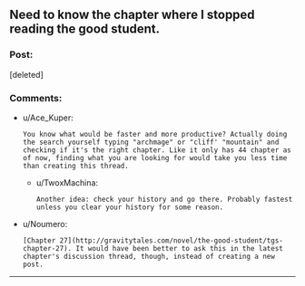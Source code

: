 ## Need to know the chapter where I stopped reading the good student.

### Post:

[deleted]

### Comments:

- u/Ace_Kuper:
  ```
  You know what would be faster and more productive? Actually doing the search yourself typing "archmage" or "cliff' "mountain" and checking if it's the right chapter. Like it only has 44 chapter as of now, finding what you are looking for would take you less time than creating this thread.
  ```

  - u/TwoxMachina:
    ```
    Another idea: check your history and go there. Probably fastest unless you clear your history for some reason.
    ```

- u/Noumero:
  ```
  [Chapter 27](http://gravitytales.com/novel/the-good-student/tgs-chapter-27). It would have been better to ask this in the latest chapter's discussion thread, though, instead of creating a new post.
  ```

---

